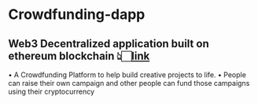 # Crowdfunding-dapp
## Web3 Decentralized application built on ethereum blockchain 👆🏻[link](https://kaleidoscopic-melba-3c95c0.netlify.app/)
• A Crowdfunding Platform to help build creative projects to life.
• People can raise their own campaign and other people can fund those campaigns
using their cryptocurrency
